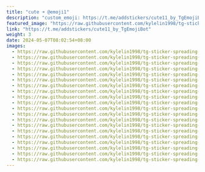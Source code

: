 ```yaml
---
title: "cute ➜ @emoji1"
description: "custom_emoji: https://t.me/addstickers/cute11_by_TgEmojiBot"
featured_image: "https://raw.githubusercontent.com/kylelin1998/tg-sticker-spreading-worldwide-images/main/img/ace659d3-39b8-4249-a784-d81d792b9697.jpg"
link: "https://t.me/addstickers/cute11_by_TgEmojiBot"
weight: 3
date: 2024-05-07T08:02:54+08:00
images:
  - https://raw.githubusercontent.com/kylelin1998/tg-sticker-spreading-worldwide-images/main/img/ace659d3-39b8-4249-a784-d81d792b9697.jpg
  - https://raw.githubusercontent.com/kylelin1998/tg-sticker-spreading-worldwide-images/main/img/820d9fb7-e7e4-421b-bb59-81988ed011d0.jpg
  - https://raw.githubusercontent.com/kylelin1998/tg-sticker-spreading-worldwide-images/main/img/a3da29fd-bead-4db4-a257-9d590dc23f00.jpg
  - https://raw.githubusercontent.com/kylelin1998/tg-sticker-spreading-worldwide-images/main/img/530633cc-f2eb-42bb-a5eb-40a047776f21.jpg
  - https://raw.githubusercontent.com/kylelin1998/tg-sticker-spreading-worldwide-images/main/img/b9e509c0-e313-4e6e-8d07-9faad6432ce7.jpg
  - https://raw.githubusercontent.com/kylelin1998/tg-sticker-spreading-worldwide-images/main/img/a784573d-a121-4ab1-84dd-f65cb7d85075.jpg
  - https://raw.githubusercontent.com/kylelin1998/tg-sticker-spreading-worldwide-images/main/img/14a381c8-2f05-47e5-87d0-c5c16934adeb.jpg
  - https://raw.githubusercontent.com/kylelin1998/tg-sticker-spreading-worldwide-images/main/img/a9d3d6ff-b3e5-4805-893c-500058e9f000.jpg
  - https://raw.githubusercontent.com/kylelin1998/tg-sticker-spreading-worldwide-images/main/img/11f44216-590c-40c2-9103-c752a8421490.jpg
  - https://raw.githubusercontent.com/kylelin1998/tg-sticker-spreading-worldwide-images/main/img/037aad3c-62dc-4673-9c75-9d00d12e1fb3.jpg
  - https://raw.githubusercontent.com/kylelin1998/tg-sticker-spreading-worldwide-images/main/img/3bf5a8b6-466f-43cc-a542-23ddf2835967.jpg
  - https://raw.githubusercontent.com/kylelin1998/tg-sticker-spreading-worldwide-images/main/img/5a8b3515-67ee-4c75-9a73-8126da6a4856.jpg
  - https://raw.githubusercontent.com/kylelin1998/tg-sticker-spreading-worldwide-images/main/img/1b7fea6d-543d-4709-b431-97668c3fadc6.jpg
  - https://raw.githubusercontent.com/kylelin1998/tg-sticker-spreading-worldwide-images/main/img/d0454f2d-18b6-450c-81db-3d86494ffacb.jpg
  - https://raw.githubusercontent.com/kylelin1998/tg-sticker-spreading-worldwide-images/main/img/1ed81456-f381-479a-b826-b76a19c0d2d7.jpg
  - https://raw.githubusercontent.com/kylelin1998/tg-sticker-spreading-worldwide-images/main/img/96f9b1f4-2e18-416b-b951-c0f5e842dea4.jpg
  - https://raw.githubusercontent.com/kylelin1998/tg-sticker-spreading-worldwide-images/main/img/a43029c3-5c2c-4490-8dad-b41173460487.jpg
  - https://raw.githubusercontent.com/kylelin1998/tg-sticker-spreading-worldwide-images/main/img/afc26efd-e590-4fe3-b6a4-0b449662f96b.jpg
  - https://raw.githubusercontent.com/kylelin1998/tg-sticker-spreading-worldwide-images/main/img/b4e7f4d8-b6d7-4f47-82c8-6670e191821f.jpg
  - https://raw.githubusercontent.com/kylelin1998/tg-sticker-spreading-worldwide-images/main/img/67ef81bd-4d7e-4a6a-94c1-fa8661dd6d89.jpg
---
```

